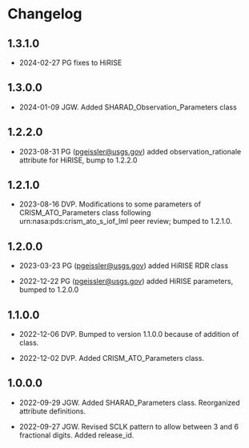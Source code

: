 # Changelog

## 1.3.1.0
- 2024-02-27 PG fixes to HiRISE

## 1.3.0.0
- 2024-01-09 JGW. Added SHARAD_Observation_Parameters class

## 1.2.2.0
- 2023-08-31 PG (pgeissler@usgs.gov) added observation_rationale attribute for HiRISE, bump to 1.2.2.0

## 1.2.1.0
- 2023-08-16 DVP. Modifications to some parameters of CRISM_ATO_Parameters class
  following urn:nasa:pds:crism_ato_s_iof_lml peer review; bumped to 1.2.1.0.

## 1.2.0.0
- 2023-03-23 PG (pgeissler@usgs.gov) added HiRISE RDR class

- 2022-12-22 PG (pgeissler@usgs.gov) added HiRISE parameters, bumped to 1.2.0.0

## 1.1.0.0
- 2022-12-06 DVP. Bumped to version 1.1.0.0 because of addition of class.

- 2022-12-02 DVP. Added CRISM_ATO_Parameters class.

## 1.0.0.0
- 2022-09-29 JGW. Added SHARAD_Parameters class. Reorganized attribute definitions.

- 2022-09-27 JGW. Revised SCLK pattern to allow between 3 and 6 fractional digits. Added release_id.